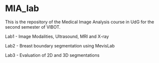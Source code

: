 # MIA_lab
This is the repository of the Medical Image Analysis course in UdG for the second semester of VIBOT.

Lab1 - Image Modalities, Ultrasound, MRI and X-ray

Lab2 - Breast boundary segmentation using MevisLab

Lab3 - Evaluation of 2D and 3D segmentations
